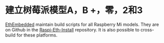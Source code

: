 # 建立树莓派模型A，B +，零，2和3

[EthEmbedded](http://EthEmbedded.com) maintain build scripts for all Raspberry Mi models. They are on Github in the [Raspi-Eth-Install](https://github.com/EthEmbedded/Raspi-Eth-Install) repository. It is also possible to cross-build for these platforms.
